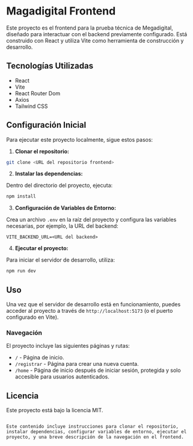 # Magadigital Frontend

Este proyecto es el frontend para la prueba técnica de Megadigital, diseñado para interactuar con el backend previamente configurado. Está construido con React y utiliza Vite como herramienta de construcción y desarrollo.

## Tecnologías Utilizadas

- React
- Vite
- React Router Dom
- Axios
- Tailwind CSS

## Configuración Inicial

Para ejecutar este proyecto localmente, sigue estos pasos:

1. **Clonar el repositorio:**

```bash
git clone <URL del repositorio frontend>
```

2. **Instalar las dependencias:**

Dentro del directorio del proyecto, ejecuta:

```bash
npm install
```

3. **Configuración de Variables de Entorno:**

Crea un archivo `.env` en la raíz del proyecto y configura las variables necesarias, por ejemplo, la URL del backend:

```env
VITE_BACKEND_URL=<URL del backend>
```

4. **Ejecutar el proyecto:**

Para iniciar el servidor de desarrollo, utiliza:

```bash
npm run dev
```

## Uso

Una vez que el servidor de desarrollo está en funcionamiento, puedes acceder al proyecto a través de `http://localhost:5173` (o el puerto configurado en Vite).

### Navegación

El proyecto incluye las siguientes páginas y rutas:

- `/` - Página de inicio.
- `/registrar` - Página para crear una nueva cuenta.
- `/home` - Página de inicio después de iniciar sesión, protegida y solo accesible para usuarios autenticados.

## Licencia

Este proyecto está bajo la licencia MIT.

```

Este contenido incluye instrucciones para clonar el repositorio, instalar dependencias, configurar variables de entorno, ejecutar el proyecto, y una breve descripción de la navegación en el frontend.
```
